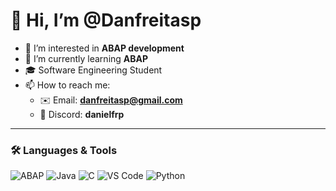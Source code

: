 # 👋 Hi, I’m @Danfreitasp  

- 👀 I’m interested in **ABAP development**  
- 🌱 I’m currently learning **ABAP**  
- 🎓 Software Engineering Student  
- 📫 How to reach me:  
  - ✉️ Email: **danfreitasp@gmail.com**  
  - 💬 Discord: **danielfrp**  

---

### 🛠️ Languages & Tools
![ABAP](https://img.shields.io/badge/ABAP-0FAAFF?style=for-the-badge&logo=sap&logoColor=white)
![Java](https://img.shields.io/badge/Java-ED8B00?style=for-the-badge&logo=openjdk&logoColor=white)
![C](https://img.shields.io/badge/C-00599C?style=for-the-badge&logo=c&logoColor=white)
![VS Code](https://img.shields.io/badge/VS%20Code-0078d7?style=for-the-badge&logo=visual-studio-code&logoColor=white)
![Python](https://img.shields.io/badge/python-3670A0?style=for-the-badge&logo=python&logoColor=ffdd54)

